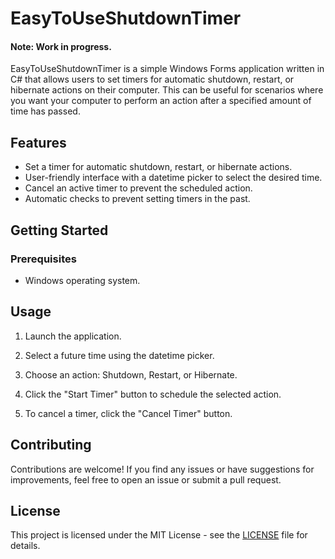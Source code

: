 # EasyToUseShutdownTimer

#### Note: Work in progress. 

EasyToUseShutdownTimer is a simple Windows Forms application written in C# that allows users to set timers for automatic shutdown, restart, or hibernate actions on their computer. This can be useful for scenarios where you want your computer to perform an action after a specified amount of time has passed.

## Features

- Set a timer for automatic shutdown, restart, or hibernate actions.
- User-friendly interface with a datetime picker to select the desired time.
- Cancel an active timer to prevent the scheduled action.
- Automatic checks to prevent setting timers in the past.

## Getting Started

### Prerequisites

- Windows operating system.

## Usage

1. Launch the application.

2. Select a future time using the datetime picker.

3. Choose an action: Shutdown, Restart, or Hibernate.

4. Click the "Start Timer" button to schedule the selected action.

5. To cancel a timer, click the "Cancel Timer" button.

## Contributing

Contributions are welcome! If you find any issues or have suggestions for improvements, feel free to open an issue or submit a pull request.

## License

This project is licensed under the MIT License - see the [LICENSE](LICENSE) file for details.
